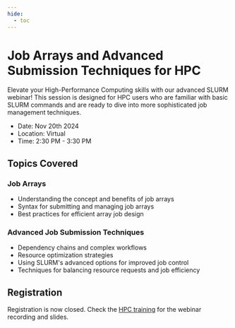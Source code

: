```yaml
---
hide:
  - toc
---
```




# Job Arrays and Advanced Submission Techniques for HPC

Elevate your High-Performance Computing skills with our advanced SLURM webinar! This session is designed for HPC users who are familiar with basic SLURM commands and are ready to dive into more sophisticated job management techniques.

- Date: Nov 20th 2024
- Location: Virtual
- Time: 2:30 PM - 3:30 PM

## Topics Covered

### Job Arrays
* Understanding the concept and benefits of job arrays
* Syntax for submitting and managing job arrays
* Best practices for efficient array job design

### Advanced Job Submission Techniques
* Dependency chains and complex workflows
* Resource optimization strategies
* Using SLURM's advanced options for improved job control
* Techniques for balancing resource requests and job efficiency

## Registration

Registration is now closed. Check the [HPC training](training.md#job-arrays-and-advanced-submission-techniques-for-hpc) for the webinar recording and slides.

